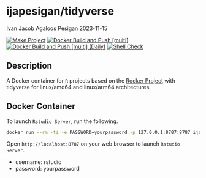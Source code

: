 ijapesigan/tidyverse
================
Ivan Jacob Agaloos Pesigan
2023-11-15

<!-- README.md is generated from .setup/readme/README.Rmd. Please edit that file -->
<!-- badges: start -->

[![Make
Project](https://github.com/ijapesigan/docker-tidyverse/actions/workflows/make.yml/badge.svg)](https://github.com/ijapesigan/docker-tidyverse/actions/workflows/make.yml)
[![Docker Build and Push
\[multi\]](https://github.com/ijapesigan/docker-tidyverse/actions/workflows/docker-build-push-multi.yml.yml/badge.svg)](https://github.com/ijapesigan/docker-tidyverse/actions/workflows/docker-build-push-multi.yml.yml)
[![Docker Build and Push \[multi\]
(Daily)](https://github.com/ijapesigan/docker-tidyverse/actions/workflows/docker-build-push-daily-multi.yml/badge.svg)](https://github.com/ijapesigan/docker-tidyverse/actions/workflows/docker-build-push-daily-multi.yml)
[![Shell
Check](https://github.com/ijapesigan/docker-tidyverse/actions/workflows/shellcheck.yml/badge.svg)](https://github.com/ijapesigan/docker-tidyverse/actions/workflows/shellcheck.yml)
<!-- badges: end -->

## Description

A Docker container for `R` projects based on the [Rocker
Project](https://rocker-project.org/) with tidyverse for linux/amd64 and
linux/arm64 architectures.

## Docker Container

To launch `Rstudio Server`, run the following.

``` bash
docker run --rm -ti -e PASSWORD=yourpassword -p 127.0.0.1:8787:8787 ijapesigan/tidyverse:main
```

Open `http://localhost:8787` on your web browser to launch
`Rstudio Server`.

- username: rstudio
- password: yourpassword

